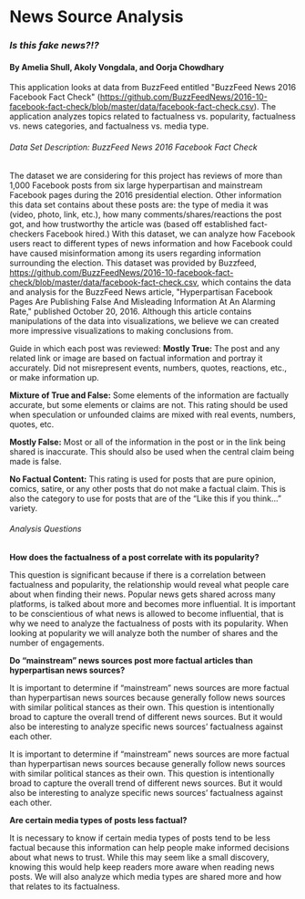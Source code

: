 # News Source Analysis
### *Is this fake news?!?*

#### By Amelia Shull, Akoly Vongdala, and Oorja Chowdhary

This application looks at data from BuzzFeed entitled "BuzzFeed News 2016 Facebook Fact Check" (https://github.com/BuzzFeedNews/2016-10-facebook-fact-check/blob/master/data/facebook-fact-check.csv). The application analyzes topics related to factualness vs. popularity, factualness vs. news categories, and factualness vs. media type.


###### Data Set Description: BuzzFeed News 2016 Facebook Fact Check
The dataset we are considering for this project has reviews of more than 1,000 Facebook posts from six large hyperpartisan and mainstream Facebook pages during the 2016 presidential election. Other information this data set contains about these posts are: the type of media it was (video, photo, link, etc.), how many comments/shares/reactions the post got, and how trustworthy the article was (based off established fact-checkers Facebook hired.) With this dataset, we can analyze how Facebook users react to different types of news information and how Facebook could have caused misinformation among its users regarding information surrounding the election.
This dataset was provided by Buzzfeed, https://github.com/BuzzFeedNews/2016-10-facebook-fact-check/blob/master/data/facebook-fact-check.csv,  which contains the data and analysis for the BuzzFeed News article, "Hyperpartisan Facebook Pages Are Publishing False And Misleading Information At An Alarming Rate," published October 20, 2016. Although this article contains manipulations of the data into visualizations, we believe we can created more impressive visualizations to making conclusions from.

Guide in which each post was reviewed:
  **Mostly True:** The post and any related link or image are based on factual information and portray it accurately. Did not misrepresent events, numbers, quotes, reactions, etc., or make information up.

  **Mixture of True and False:** Some elements of the information are factually accurate, but some elements or claims are not. This rating should be used when speculation or unfounded claims are mixed with real events, numbers, quotes, etc.

  **Mostly False:** Most or all of the information in the post or in the link being shared is inaccurate. This should also be used when the central claim being made is false.

  **No Factual Content:** This rating is used for posts that are pure opinion, comics, satire, or any other posts that do not make a factual claim. This is also the category to use for posts that are of the “Like this if you think...” variety.


###### Analysis Questions
**How does the factualness of a post correlate with its popularity?**

  This question is significant because if there is a correlation between factualness and popularity, the relationship would reveal what people care about when finding their news. Popular news gets shared across many platforms, is talked about more and becomes more influential. It is important to be conscientious of what news is allowed to become influential, that is why we need to analyze the factualness of posts with its popularity. When looking at popularity we will analyze both the number of shares and the number of engagements.

**Do “mainstream” news sources post more factual articles than hyperpartisan news sources?**

  It is important to determine if “mainstream” news sources are more factual than hyperpartisan news sources because generally follow news sources with similar political stances as their own. This question is intentionally broad to capture the overall trend of different news sources. But it would also be interesting to analyze specific news sources’ factualness against each other.

  It is important to determine if “mainstream” news sources are more factual than hyperpartisan news sources because generally follow news sources with similar political stances as their own. This question is intentionally broad to capture the overall trend of different news sources. But it would also be interesting to analyze specific news sources’ factualness against each other.

**Are certain media types of posts less factual?**

  It is necessary to know if certain media types of posts tend to be less factual because this information can help people make informed decisions about what news to trust. While this may seem like a small discovery, knowing this would help keep readers more aware when reading news posts. We will also analyze which media types are shared more and how that relates to its factualness.
